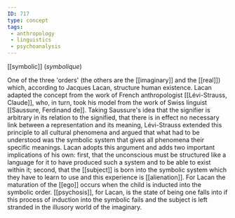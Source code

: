 ```yaml
---
ID: 717
type: concept
tags: 
 - anthropology
 - linguistics
 - psychoanalysis
---
```


[[symbolic]]
 (*symbolique*)

 One
of the three 'orders' (the others are the
[[imaginary]] and the
[[real]]) which, according to
Jacques Lacan, structure human existence. Lacan adapted the concept from
the work of French anthropologist [[Lévi-Strauss, Claude]], who, in
turn, took his model from the work of Swiss linguist [[Saussure, Ferdinand de]]. Taking
Saussure's idea that the signifier is arbitrary in its relation to the
signified, that there is in effect no necessary link between a
representation and its meaning, Lévi-Strauss extended this principle to
all cultural phenomena and argued that what had to be understood was the
symbolic system that gives all phenomena their specific meanings. Lacan
adopts this argument and adds two important implications of his own:
first, that the unconscious must be structured like a language for it to
have produced such a system and to be able to exist within it; second,
that the [[subject]] is born
into the symbolic system which they have to learn to use and this
experience is [[alienation]].
For Lacan the maturation of the
[[ego]] occurs when the child
is inducted into the symbolic order.
[[psychosis]], for Lacan, is
the state of being one falls into if this process of induction into the
symbolic fails and the subject is left stranded in the illusory world of
the imaginary.
